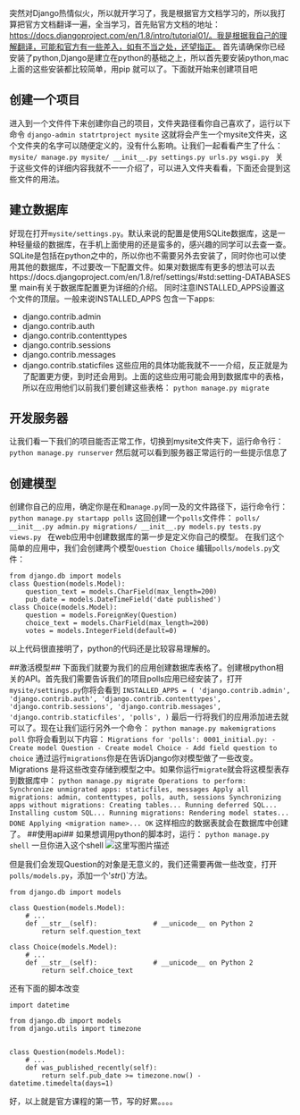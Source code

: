 突然对Django热情似火，所以就开学习了，我是根据官方文档学习的，所以我打算把官方文档翻译一遍，全当学习，首先贴官方文档的地址：https://docs.djangoproject.com/en/1.8/intro/tutorial01/。我是根据我自己的理解翻译，可能和官方有一些差入，如有不当之处，还望指正。
首先请确保你已经安装了python,Django是建立在python的基础之上，所以首先要安装python,mac上面的这些安装都比较简单，用pip 就可以了。下面就开始来创建项目吧
## 创建一个项目 ##
进入到一个文件件下来创建你自己的项目，文件夹路径看你自己喜欢了，运行以下命令
`django-admin statrtproject mysite`
这就将会产生一个mysite文件夹，这个文件夹的名字可以随便定义的，没有什么影响。让我们一起看看产生了什么：
`mysite/
    manage.py
    mysite/
        __init__.py
        settings.py
        urls.py
        wsgi.py `
关于这些文件的详细内容我就不一一介绍了，可以进入文件夹看看，下面还会提到这些文件的用法。
## 建立数据库 ##
好现在打开`mysite/settings.py`。默认来说的配置是使用SQLite数据库，这是一种轻量级的数据库，在手机上面使用的还是蛮多的，感兴趣的同学可以去查一查。SQLite是包括在python之中的，所以你也不需要另外去安装了，同时你也可以使用其他的数据库，不过要改一下配置文件。如果对数据库有更多的想法可以去https://docs.djangoproject.com/en/1.8/ref/settings/#std:setting-DATABASES里 main有关于数据库配置更为详细的介绍。
同时注意INSTALLED_APPS设置这个文件的顶层。一般来说INSTALLED_APPS 包含一下apps:
 - django.contrib.admin
 - django.contrib.auth
 - django.contrib.contenttypes
 - django.contrib.sessions
 - django.contrib.messages
 - django.contrib.staticfiles
 这些应用的具体功能我就不一一介绍，反正就是为了配置更方便，到时还会用到。上面的这些应用可能会用到数据库中的表格，所以在应用他们以前我们要创建这些表格：
 `python manage.py migrate`
 ## 开发服务器 ##
 让我们看一下我们的项目能否正常工作，切换到mysite文件夹下，运行命令行：
 `python manage.py runserver`
 然后就可以看到服务器正常运行的一些提示信息了
 ## 创建模型 ##
 创建你自己的应用，确定你是在和`manage.py`同一及的文件路径下，运行命令行：
 `python manage.py startapp polls`
 这回创建一个`polls`文件件：
 `polls/
    __init__.py
    admin.py
    migrations/
        __init__.py
    models.py
    tests.py
    views.py `
    在web应用中创建数据库的第一步是定义你自己的模型。
 在我们这个简单的应用中，我们会创建两个模型`Question Choice`
 编辑`polls/models.py`文件：
```
from django.db import models
class Question(models.Model):
    question_text = models.CharField(max_length=200)
    pub_date = models.DateTimeField('date published')
class Choice(models.Model):
    question = models.ForeignKey(Question)
    choice_text = models.CharField(max_length=200)
    votes = models.IntegerField(default=0)
```

 以上代码很直接明了，python的代码还是比较容易理解的。
 
 ##激活模型##
 下面我们就要为我们的应用创建数据库表格了。创建根python相关的API。首先我们需要告诉我们的项目polls应用已经安装了，打开`mysite/settings.py`你将会看到
 `
 INSTALLED_APPS = (
    'django.contrib.admin',
    'django.contrib.auth',
    'django.contrib.contenttypes',
    'django.contrib.sessions',
    'django.contrib.messages',
    'django.contrib.staticfiles',
    'polls',
)
`
最后一行将我们的应用添加进去就可以了。现在让我们运行另外一个命令：
`python manage.py makemigrations poll`
你将会看到以下内容：
`
Migrations for 'polls':
  0001_initial.py:
    - Create model Question
    - Create model Choice
    - Add field question to choice
  `
  通过运行`migrations`你是在告诉Django你对模型做了一些改变。Migrations 是将这些改变存储到模型之中。如果你运行`migrate`就会将这模型表存到数据库中：
  `
   python manage.py migrate
Operations to perform:
  Synchronize unmigrated apps: staticfiles, messages
  Apply all migrations: admin, contenttypes, polls, auth, sessions
Synchronizing apps without migrations:
  Creating tables...
    Running deferred SQL...
  Installing custom SQL...
Running migrations:
  Rendering model states... DONE
  Applying <migration name>... OK
  `
  这样相应的数据表就会在数据库中创建了。
##使用api##
如果想调用python的脚本时，运行：
`python manage.py shell`
一旦你进入这个shell
![这里写图片描述](http://img.blog.csdn.net/20151010164951130)


但是我们会发现Question的对象是无意义的，我们还需要再做一些改变，打开`polls/models.py`，添加一个'_str_()`方法。
```
from django.db import models

class Question(models.Model):
    # ...
    def __str__(self):              # __unicode__ on Python 2
        return self.question_text

class Choice(models.Model):
    # ...
    def __str__(self):              # __unicode__ on Python 2
        return self.choice_text
```

还有下面的脚本改变
```
import datetime

from django.db import models
from django.utils import timezone


class Question(models.Model):
    # ...
    def was_published_recently(self):
        return self.pub_date >= timezone.now() - datetime.timedelta(days=1)
```

 好，以上就是官方课程的第一节，写的好累。。。。